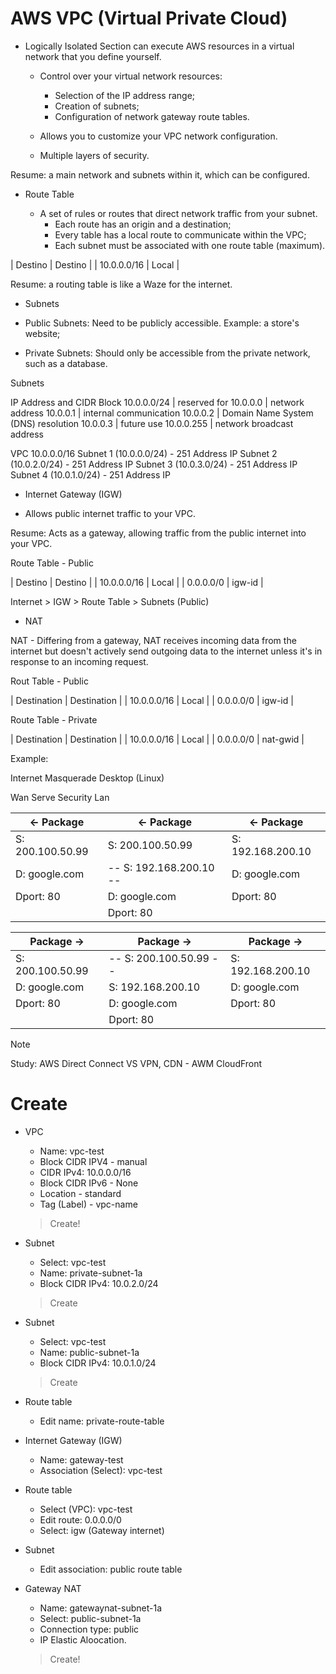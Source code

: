 # AWS VPC (Virtual Private Cloud)

- Logically Isolated Section can execute AWS resources in a virtual network that you define yourself.

  - Control over your virtual network resources:
    - Selection of the IP address range;
    - Creation of subnets;
    - Configuration of network gateway route tables.
    
  - Allows you to customize your VPC network configuration.
  - Multiple layers of security.

Resume: a main network and subnets within it, which can be configured.


- Route Table

  - A set of rules or routes that direct network traffic from your subnet.
    - Each route has an origin and a destination;
    - Every table has a local route to communicate within the VPC;
    - Each subnet must be associated with one route table (maximum).

| Destino     | Destino |
| 10.0.0.0/16 | Local   |

Resume: a routing table is like a Waze for the internet.


- Subnets
 
 - Public Subnets: Need to be publicly accessible. Example: a store's website;
 - Private Subnets: Should only be accessible from the private network, such as a database.

Subnets

IP Address and CIDR Block 10.0.0.0/24 | reserved for
10.0.0.0                              | network address
10.0.0.1                              | internal communication
10.0.0.2                              | Domain Name System (DNS) resolution
10.0.0.3                              | future use 
10.0.0.255                            | network broadcast address

VPC 10.0.0.0/16
Subnet 1 (10.0.0.0/24) - 251 Address IP
Subnet 2 (10.0.2.0/24) - 251 Address IP
Subnet 3 (10.0.3.0/24) - 251 Address IP
Subnet 4 (10.0.1.0/24) - 251 Address IP

- Internet Gateway (IGW)

- Allows public internet traffic to your VPC. 

Resume: Acts as a gateway, allowing traffic from the public internet into your VPC.

Route Table - Public

| Destino     | Destino |
| 10.0.0.0/16 | Local   |
| 0.0.0.0/0   | igw-id  |

Internet > IGW > Route Table > Subnets (Public) 

- NAT

NAT - Differing from a gateway, NAT receives incoming data from the internet but doesn't actively send outgoing data to the internet unless it's in response to an incoming request.

Rout Table - Public 

| Destination | Destination |
| 10.0.0.0/16 | Local       |
| 0.0.0.0/0   | igw-id      |

Route Table - Private

| Destination | Destination |
| 10.0.0.0/16 | Local       |
| 0.0.0.0/0   | nat-gwid    |


Example: 

Internet      Masquerade          Desktop (Linux)

Wan           Serve Security      Lan

| <- Package       | <- Package              | <- Package        |
|------------------|-------------------------|-------------------|
| S: 200.100.50.99 | S: 200.100.50.99        | S: 192.168.200.10 |
| D: google.com    | -- S: 192.168.200.10 -- | D: google.com     |
| Dport: 80        | D: google.com           | Dport: 80         |
|                  | Dport: 80               |                   |


| Package ->       | Package ->             |  Package ->       |
|------------------|------------------------|-------------------|
| S: 200.100.50.99 | -- S: 200.100.50.99 -- | S: 192.168.200.10 |
| D: google.com    | S: 192.168.200.10      | D: google.com     |
| Dport: 80        | D: google.com          | Dport: 80         |
|                  | Dport: 80              |                   |


> [!NOTE]  
> Study: AWS Direct Connect VS VPN, CDN - AWM CloudFront


# Create

- VPC

  - Name: vpc-test
  - Block CIDR IPV4 - manual
  - CIDR IPv4: 10.0.0.0/16
  - Block CIDR IPv6 - None
  - Location - standard
  - Tag (Label) - vpc-name
  > Create!


- Subnet

  - Select: vpc-test
  - Name: private-subnet-1a
  - Block CIDR IPv4: 10.0.2.0/24
  > Create


- Subnet

  - Select: vpc-test
  - Name: public-subnet-1a
  - Block CIDR IPv4: 10.0.1.0/24
  > Create


- Route table

  - Edit name: private-route-table


- Internet Gateway (IGW)

  - Name: gateway-test
  - Association (Select): vpc-test 


- Route table
  
  - Select (VPC): vpc-test
  - Edit route: 0.0.0.0/0
  - Select: igw (Gateway internet)


- Subnet 

  - Edit association: public route table


- Gateway NAT

  - Name: gatewaynat-subnet-1a
  - Select: public-subnet-1a
  - Connection type: public
  - IP Elastic Aloocation.
  > Create!
